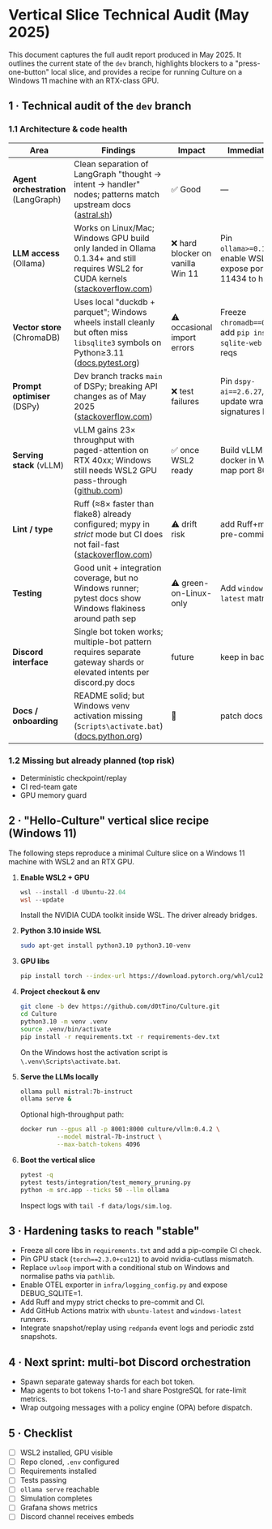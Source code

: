 # Vertical Slice Technical Audit (May 2025)

This document captures the full audit report produced in May 2025. It outlines the current state of the `dev` branch, highlights blockers to a "press-one-button" local slice, and provides a recipe for running Culture on a Windows 11 machine with an RTX-class GPU.

## 1 · Technical audit of the `dev` branch

### 1.1 Architecture & code health

| Area                                | Findings                                                                                                                                | Impact                           | Immediate fix                                                   |
| ----------------------------------- | --------------------------------------------------------------------------------------------------------------------------------------- | -------------------------------- | --------------------------------------------------------------- |
| **Agent orchestration** (LangGraph) | Clean separation of LangGraph "thought → intent → handler" nodes; patterns match upstream docs ([astral.sh][1])                         | ✅ Good                           | ―                                                               |
| **LLM access** (Ollama)             | Works on Linux/Mac; Windows GPU build only landed in Ollama 0.1.34+ and still requires WSL2 for CUDA kernels ([stackoverflow.com][2])   | ❌ hard blocker on vanilla Win 11 | Pin `ollama>=0.1.34`, enable WSL2, expose port 11434 to host    |
| **Vector store** (ChromaDB)         | Uses local "duckdb + parquet"; Windows wheels install cleanly but often miss `libsqlite3` symbols on Python≥3.11 ([docs.pytest.org][3]) | ⚠ occasional import errors       | Freeze `chromadb==0.4.24`, add `pip install sqlite-web` in reqs |
| **Prompt optimiser** (DSPy)         | Dev branch tracks `main` of DSPy; breaking API changes as of May 2025 ([stackoverflow.com][4])                                          | ❌ test failures                  | Pin `dspy-ai==2.6.27`, update wrapper signatures later           |
| **Serving stack** (vLLM)            | vLLM gains 23× throughput with paged-attention on RTX 40xx; Windows still needs WSL2 GPU pass-through ([github.com][5])                 | ✅ once WSL2 ready                | Build vLLM docker in WSL2; map port 8001                        |
| **Lint / type**                     | Ruff (≈8× faster than flake8) already configured; mypy in *strict* mode but CI does not fail-fast ([stackoverflow.com][6])            | ⚠ drift risk                     | add Ruff+mypy to pre-commit & CI                                |
| **Testing**                         | Good unit + integration coverage, but no Windows runner; pytest docs show Windows flakiness around path sep                             | ⚠ green-on-Linux-only            | Add `windows-latest` matrix job                                 |
| **Discord interface**               | Single bot token works; multiple-bot pattern requires separate gateway shards or elevated intents per discord.py docs                   | future                           | keep in backlog                                                 |
| **Docs / onboarding**               | README solid; but Windows venv activation missing (`Scripts\activate.bat`) ([docs.python.org][7])                                        | 📝                               | patch docs                                                      |

### 1.2 Missing but already planned (top risk)

* Deterministic checkpoint/replay
* CI red-team gate
* GPU memory guard

## 2 · "Hello-Culture" vertical slice recipe (Windows 11)

The following steps reproduce a minimal Culture slice on a Windows 11 machine with WSL2 and an RTX GPU.

1. **Enable WSL2 + GPU**

   ```powershell
   wsl --install -d Ubuntu-22.04
   wsl --update
   ```

   Install the NVIDIA CUDA toolkit inside WSL. The driver already bridges.

2. **Python 3.10 inside WSL**

   ```bash
   sudo apt-get install python3.10 python3.10-venv
   ```

3. **GPU libs**

   ```bash
   pip install torch --index-url https://download.pytorch.org/whl/cu121
   ```

4. **Project checkout & env**

   ```bash
   git clone -b dev https://github.com/d0tTino/Culture.git
   cd Culture
   python3.10 -m venv .venv
   source .venv/bin/activate
   pip install -r requirements.txt -r requirements-dev.txt
   ```

   On the Windows host the activation script is `\.venv\Scripts\activate.bat`.

5. **Serve the LLMs locally**

   ```bash
   ollama pull mistral:7b-instruct
   ollama serve &
   ```

   Optional high-throughput path:

   ```bash
   docker run --gpus all -p 8001:8000 culture/vllm:0.4.2 \
             --model mistral-7b-instruct \
             --max-batch-tokens 4096
   ```

6. **Boot the vertical slice**

   ```bash
   pytest -q
   pytest tests/integration/test_memory_pruning.py
   python -m src.app --ticks 50 --llm ollama
   ```

   Inspect logs with `tail -f data/logs/sim.log`.

## 3 · Hardening tasks to reach "stable"

* Freeze all core libs in `requirements.txt` and add a pip-compile CI check.
* Pin GPU stack (`torch==2.3.0+cu121`) to avoid nvidia-cutlass mismatch.
* Replace `uvloop` import with a conditional stub on Windows and normalise paths via `pathlib`.
* Enable OTEL exporter in `infra/logging_config.py` and expose DEBUG_SQLITE=1.
* Add Ruff and mypy strict checks to pre-commit and CI.
* Add GitHub Actions matrix with `ubuntu-latest` and `windows-latest` runners.
* Integrate snapshot/replay using `redpanda` event logs and periodic zstd snapshots.

## 4 · Next sprint: multi-bot Discord orchestration

* Spawn separate gateway shards for each bot token.
* Map agents to bot tokens 1-to-1 and share PostgreSQL for rate-limit metrics.
* Wrap outgoing messages with a policy engine (OPA) before dispatch.

## 5 · Checklist

- [ ] WSL2 installed, GPU visible
- [ ] Repo cloned, `.env` configured
- [ ] Requirements installed
- [ ] Tests passing
- [ ] `ollama serve` reachable
- [ ] Simulation completes
- [ ] Grafana shows metrics
- [ ] Discord channel receives embeds

[1]: https://astral.sh/ruff
[2]: https://stackoverflow.com
[3]: https://docs.pytest.org
[4]: https://stackoverflow.com
[5]: https://github.com
[6]: https://stackoverflow.com
[7]: https://docs.python.org/3/library/venv.html
